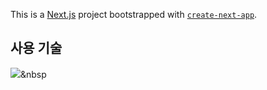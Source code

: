 This is a [Next.js](https://nextjs.org/) project bootstrapped with [`create-next-app`](https://github.com/vercel/next.js/tree/canary/packages/create-next-app).


## 사용 기술
<img src="https://img.shields.io/badge/black?style=flat-square&logo=Next.js&logoColor=white"/></a>&nbsp 
